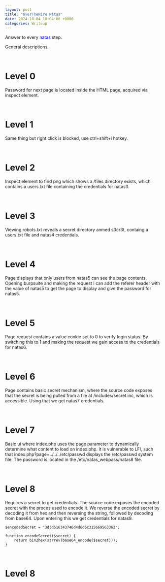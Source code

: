 ```yaml
---
layout: post
title: "OverTheWire Natas"
date: 2024-10-04 10:04:00 +0000
categories: Writeup
---
```


Answer to every <span style="color:blue">natas</span> step.

General descriptions.

&nbsp;

# Level 0

Password for next page is located inside the HTML page, acquired via inspect element.

&nbsp;

# Level 1

Same thing but right click is blocked, use ctrl+shift+i hotkey.

&nbsp;

# Level 2

Inspect element to find png which shows a /files directory exists, which contains a users.txt file containing the credentials for natas3.

&nbsp;

# Level 3

Viewing robots.txt reveals a secret directory anmed s3cr3t, containg a users.txt file and natas4 credentials.

&nbsp;

# Level 4

Page displays that only users from natas5 can see the page contents. Opening burpsuite and making the request I can add the referer header with the value of natas5 to get the page to display and give the password for natas5.

&nbsp;

# Level 5

Page request contains a value cookie set to 0 to verify login status. By switching this to 1 and making the request we gain access to the credentials for natas6.

&nbsp;

# Level 6

Page contains basic secret mechanism, where the source code exposes that the secret is being pulled from a file at /includes/secret.inc, which is accessible. Using that we get natas7 credentials.

&nbsp;

# Level 7

Basic ui where index.php uses the page parameter to dynamically determine what content to load on index.php. It is vulnerable to LFI, such that index.php?page=../../../etc/passwd displays the /etc/passwd system file. The password is located in the /etc/natas_webpass/natas8 file.

&nbsp;

# Level 8

Requires a secret to get credentials. The source code exposes the encoded secret with the proces used to encode it. We reverse the encoded secret by decoding it from hex and then reversing the string, followed by decoding from base64. Upon entering this we get credentials for natas9.

```
$encodedSecret = "3d3d516343746d4d6d6c315669563362";

function encodeSecret($secret) {
    return bin2hex(strrev(base64_encode($secret)));
}
```

&nbsp;

# Level 8


